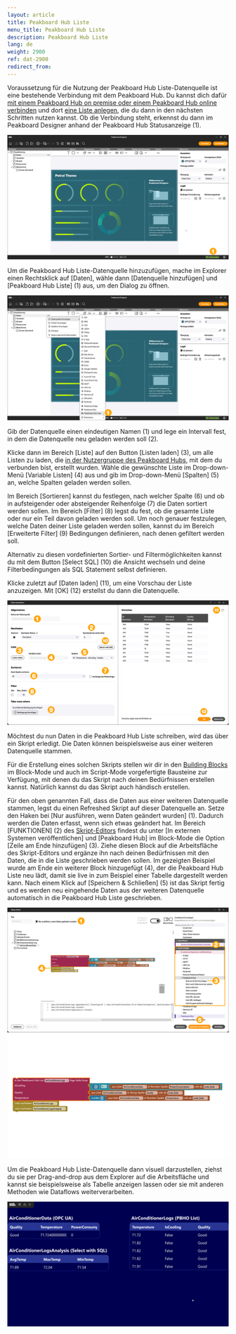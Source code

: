 ```yaml
---
layout: article
title: Peakboard Hub Liste
menu_title: Peakboard Hub Liste
description: Peakboard Hub Liste
lang: de
weight: 2900
ref: dat-2900
redirect_from:
---
```


Voraussetzung für die Nutzung der Peakboard Hub Liste-Datenquelle ist eine bestehende Verbindung mit dem Peakboard Hub.
Du kannst dich dafür [mit einem Peakboard Hub on premise oder einem Peakboard Hub online verbinden](/hub/de-hub_connectpbdesigner.html) und dort [eine Liste anlegen](/hub/de-hub_variableslist.html), die du dann in den nächsten Schritten nutzen kannst.
Ob die Verbindung steht, erkennst du dann im Peakboard Designer anhand der Peakboard Hub Statusanzeige (1).

![Peakboard Hub verbunden](/assets/images/data-sources/peakboard-hublist/de_hublist-01.png)

Um die Peakboard Hub Liste-Datenquelle hinzuzufügen, mache im Explorer einen Rechtsklick auf [Daten], wähle dann [Datenquelle hinzufügen] und [Peakboard Hub Liste] (1) aus, um den Dialog zu öffnen.

![Peakboard Hub Liste hinzufügen](/assets/images/data-sources/peakboard-hublist/de_hublist-02.png)

Gib der Datenquelle einen eindeutigen Namen (1) und lege ein Intervall fest, in dem die Datenquelle neu geladen werden soll (2).

Klicke dann im Bereich [Liste] auf den Button [Listen laden] (3), um alle Listen zu laden, die [in der Nutzergruppe des Peakboard Hubs](/hub/de-hub_usermanagement.html), mit dem du verbunden bist, erstellt wurden.
Wähle die gewünschte Liste im Drop-down-Menü [Variable Listen] (4) aus und gib im Drop-down-Menü [Spalten] (5) an, welche Spalten geladen werden sollen.

Im Bereich [Sortieren] kannst du festlegen, nach welcher Spalte (6) und ob in aufsteigender oder absteigender Reihenfolge (7) die Daten sortiert werden sollen. Im Bereich [Filter] (8) legst du fest, ob die gesamte Liste oder nur ein Teil davon geladen werden soll.
Um noch genauer festzulegen, welche Daten deiner Liste geladen werden sollen, kannst du im Bereich [Erweiterte Filter] (9) Bedingungen definieren, nach denen gefiltert werden soll.

Alternativ zu diesen vordefinierten Sortier- und Filtermöglichkeiten kannst du mit dem Button [Select SQL] (10) die Ansicht wechseln und deine Filterbedingungen als SQL Statement selbst definieren.

Klicke zuletzt auf [Daten laden] (11), um eine Vorschau der Liste anzuzeigen. Mit [OK] (12) erstellst du dann die Datenquelle.

![Peakboard Hub Liste hinzufügen](/assets/images/data-sources/peakboard-hublist/de_hublist-03.png)

Möchtest du nun Daten in die Peakboard Hub Liste schreiben, wird das über ein Skript erledigt.
Die Daten können beispielsweise aus einer weiteren Datenquelle stammen.

Für die Erstellung eines solchen Skripts stellen wir dir in den [Building Blocks](/scripting/de-building-blocks.html) im Block-Mode und auch im Script-Mode vorgefertigte Bausteine zur Verfügung, mit denen du das Skript nach deinen Bedürfnissen erstellen kannst. Natürlich kannst du das Skript auch händisch erstellen.

Für den oben genannten Fall, dass die Daten aus einer weiteren Datenquelle stammen, legst du einen Refreshed Skript auf dieser Datenquelle an. Setze den Haken bei [Nur ausführen, wenn Daten geändert wurden] (1). Dadurch werden die Daten erfasst, wenn sich etwas geändert hat.
Im Bereich [FUNKTIONEN] (2) des [Skript-Editors](/scripting/de-script-editor.html) findest du unter [In externen Systemen veröffentlichen] und [Peakboard Hub] im Block-Mode die Option [Zeile am Ende hinzufügen] (3). Ziehe diesen Block auf die Arbeitsfläche des Skript-Editors und ergänze ihn nach deinen Bedürfnissen mit den Daten, die in die Liste geschrieben werden sollen. Im gezeigten Beispiel wurde am Ende ein weiterer Block hinzugefügt (4), der die Peakboard Hub Liste neu lädt, damit sie live in zum Beispiel einer Tabelle dargestellt werden kann.
Nach einem Klick auf [Speichern & Schließen] (5) ist das Skript fertig und es werden neu eingehende Daten aus der weiteren Datenquelle automatisch in die Peakboard Hub Liste geschrieben.

![In Peakboard Hub Liste schreiben](/assets/images/data-sources/peakboard-hublist/de_hublist-04.png)
![Building Block final](/assets/images/data-sources/peakboard-hublist/de_hublist-05.png)

Um die Peakboard Hub Liste-Datenquelle dann visuell darzustellen, ziehst du sie per Drag-and-drop aus dem Explorer auf die Arbeitsfläche und kannst sie beispielsweise als Tabelle anzeigen lassen oder sie mit anderen Methoden wie Dataflows weiterverarbeiten.

![Peakboard Hub Liste visualisieren](/assets/images/data-sources/peakboard-hublist/de_hublist-06.png)
